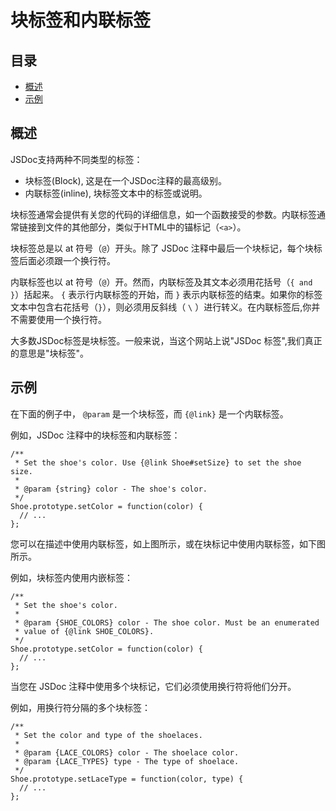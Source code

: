 # 块标签和内联标签

## 目录

- [概述](#概述)
- [示例](#示例)

## 概述

JSDoc支持两种不同类型的标签：

- 块标签(Block), 这是在一个JSDoc注释的最高级别。
- 内联标签(inline), 块标签文本中的标签或说明。

块标签通常会提供有关您的代码的详细信息，如一个函数接受的参数。内联标签通常链接到文件的其他部分，类似于HTML中的锚标记（`<a>`）。

块标签总是以 at 符号（`@`）开头。除了 JSDoc 注释中最后一个块标记，每个块标签后面必须跟一个换行符。

内联标签也以 at 符号（`@`）开。然而，内联标签及其文本必须用花括号（`{ and }`）括起来。 `{` 表示行内联标签的开始，而 `}` 表示内联标签的结束。如果你的标签文本中包含右花括号（`}`），则必须用反斜线（ `\` ）进行转义。在内联标签后,你并不需要使用一个换行符。

大多数JSDoc标签是块标签。一般来说，当这个网站上说"JSDoc 标签",我们真正的意思是"块标签"。

## 示例

在下面的例子中， `@param` 是一个块标签，而 `{@link}` 是一个内联标签。

例如，JSDoc 注释中的块标签和内联标签：

```
/**
 * Set the shoe's color. Use {@link Shoe#setSize} to set the shoe size.
 *
 * @param {string} color - The shoe's color.
 */
Shoe.prototype.setColor = function(color) {
  // ...
};
```

您可以在描述中使用内联标签，如上图所示，或在块标记中使用内联标签，如下图所示。

例如，块标签内使用内嵌标签：

```
/**
 * Set the shoe's color.
 *
 * @param {SHOE_COLORS} color - The shoe color. Must be an enumerated
 * value of {@link SHOE_COLORS}.
 */
Shoe.prototype.setColor = function(color) {
  // ...
};
```

当您在 JSDoc 注释中使用多个块标记，它们必须使用换行符将他们分开。

例如，用换行符分隔的多个块标签：

```
/**
 * Set the color and type of the shoelaces.
 *
 * @param {LACE_COLORS} color - The shoelace color.
 * @param {LACE_TYPES} type - The type of shoelace.
 */
Shoe.prototype.setLaceType = function(color, type) {
  // ...
};
```